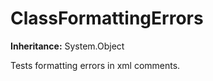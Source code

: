 # ClassFormattingErrors

**Inheritance:** System.Object  
  
Tests formatting errors in xml comments.


